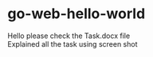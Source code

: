 # go-web-hello-world<br>
Hello please check the Task.docx file<br>
Explained all the task using screen shot<br>
